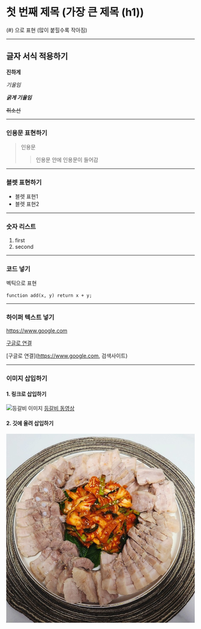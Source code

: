 # 첫 번째 제목 (가장 큰 제목 (h1))
(#) 으로 표현 (많이 붙힐수록 작아짐)

--- 

## 글자 서식 적용하기

**진하게**

*기울임*

***굵게 기울임***

~~취소선~~

---

### 인용문 표현하기
> 인용문
>> 인용문 안에 인용문이 들어감

---

### 블렛 표현하기
- 블렛 표현1
- 블렛 표현2

---

### 숫자 리스트
1. first
2. second

---

### 코드 넣기
벡틱으로 표현 ` `

`function add(x, y) return x + y;`

---

### 하이퍼 텍스트 넣기
https://www.google.com

[구글로 연결](https://www.google.com)

[구글로 연결](https://www.google.com, 검색사이트)

---

### 이미지 삽입하기
#### 1. 링크로 삽입하기
![등갈비 이미지](https://i.ytimg.com/vi/LWpEdwJV45E/maxresdefault.jpg)
[등갈비 동영상](https://www.youtube.com/watch?v=LWpEdwJV45E)

#### 2. 깃에 올려 삽입하기
![meat](./img/meat.jpg)

